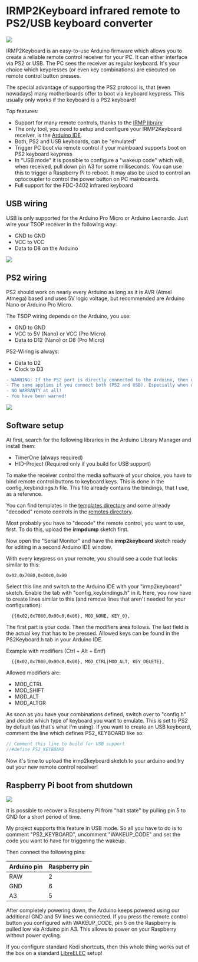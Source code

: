 IRMP2Keyboard infrared remote to PS2/USB keyboard converter
===========================================================

![](https://raw.githubusercontent.com/wiki/M-Reimer/irmp2keyboard/images/ps2-case-closed.jpg)

IRMP2Keyboard is an easy-to-use Arduino firmware which allows you to create a reliable remote control receiver for your PC. It can either interface via PS2 or USB. The PC sees the receiver as regular keyboard. It's your choice which keypresses (or even key combinations) are executed on remote control button presses.

The special advantage of supporting the PS2 protocol is, that (even nowadays) many motherboards offer to boot via keyboard keypress. This usually only works if the keyboard is a PS2 keyboard!

Top features:

- Support for many remote controls, thanks to the [IRMP library](https://www.mikrocontroller.net/articles/IRMP)
- The only tool, you need to setup and configure your IRMP2Keyboard receiver, is the [Arduino IDE](https://www.arduino.cc/en/Main/Software).
- Both, PS2 and USB keyboards, can be "emulated"
- Trigger PC boot via remote control if your mainboard supports boot on PS2 keyboard keypress
- In "USB mode" it is possible to configure a "wakeup code" which will, when received, pull down pin A3 for some milliseconds. You can use this to trigger a Raspberry Pi to reboot. It may also be used to control an optocoupler to control the power button on PC mainboards.
- Full support for the FDC-3402 infrared keyboard

USB wiring
----------

USB is only supported for the Arduino Pro Micro or Arduino Leonardo.
Just wire your TSOP receiver in the following way:

- GND to GND
- VCC to VCC
- Data to D8 on the Arduino

![](https://raw.githubusercontent.com/wiki/M-Reimer/irmp2keyboard/images/usb.jpg)

PS2 wiring
----------

PS2 should work on nearly every Arduino as long as it is AVR (Atmel Atmega) based and uses 5V logic voltage, but recommended are Arduino Nano or Arduino Pro Micro.

The TSOP wiring depends on the Arduino, you use:

- GND to GND
- VCC to 5V (Nano) or VCC (Pro Micro)
- Data to D12 (Nano) or D8 (Pro Micro)

PS2-Wiring is always:

- Data to D2
- Clock to D3

```diff
- WARNING: If the PS2 port is directly connected to the Arduino, then uploading a bad/wrong sketch may damage your mainboard!
- The same applies if you connect both (PS2 and USB). Especially when doing this between two different PCs.
- NO WARRANTY at all!
- You have been warned!
```

![](https://raw.githubusercontent.com/wiki/M-Reimer/irmp2keyboard/images/ps2-case-open.jpg)

Software setup
--------------

At first, search for the following libraries in the Arduino Library Manager and install them:

- TimerOne (always required)
- HID-Project (Required only if you build for USB support)

To make the receiver control the media software of your choice, you have to bind remote control buttons to keyboard keys. This is done in the config_keybindings.h file. This file already contains the bindings, that I use, as a reference.

You can find templates in the [templates directory](templates) and some already "decoded" remote controls in the [remotes directory](remotes).

Most probably you have to "decode" the remote control, you want to use, first. To do this, upload the **irmpdump** sketch first.

Now open the "Serial Monitor" and have the **irmp2keyboard** sketch ready for editing in a second Arduino IDE window.

With every keypress on your remote, you should see a code that looks similar to this:

```
0x02,0x7080,0x00c0,0x00
```

Select this line and switch to the Arduino IDE with your "irmp2keyboard" sketch. Enable the tab with "config_keybindings.h" in it. Here, you now have to create  lines similar to this (and remove lines that aren't needed for your configuration):

```
  {{0x02,0x7080,0x00c0,0x00}, MOD_NONE, KEY_0},
```

The first part is your code. Then the modifiers area follows. The last field is the actual key that has to be pressed. Allowed keys can be found in the PS2Keyboard.h tab in your Arduino IDE.

Example with modifiers (Ctrl + Alt + Entf)

```
  {{0x02,0x7080,0x00c0,0x00}, MOD_CTRL|MOD_ALT, KEY_DELETE},
```

Allowed modifiers are:

- MOD_CTRL
- MOD_SHIFT
- MOD_ALT
- MOD_ALTGR

As soon as you have your combinations defined, switch over to "config.h" and decide which type of keyboard you want to emulate. This is set to PS2 by default (as that's what I'm using). If you want to create an USB keyboard, comment the line which defines PS2_KEYBOARD like so:

```c
// Comment this line to build for USB support
//#define PS2_KEYBOARD
```

Now it's time to upload the irmp2keyboard sketch to your arduino and try out your new remote control receiver!

Raspberry Pi boot from shutdown
-------------------------------

![](https://raw.githubusercontent.com/wiki/M-Reimer/irmp2keyboard/images/raspberry.jpg)

It is possible to recover a Raspberry Pi from "halt state" by pulling pin 5 to GND for a short period of time.

My project supports this feature in USB mode. So all you have to do is to comment "PS2_KEYBOARD", uncomment "WAKEUP_CODE" and set the code you want to have for triggering the wakeup.

Then connect the following pins:

| Arduino pin | Raspberry pin |
|-------------|---------------|
| RAW         | 2             |
| GND         | 6             |
| A3          | 5             |

After completely powering down, the Arduino keeps powered using our additional GND and 5V lines we connected. If you press the remote control button you configured with WAKEUP_CODE, pin 5 on the Raspberry is pulled low via Arduino pin A3. This allows to power on your Raspberry without power cycling.

If you configure standard Kodi shortcuts, then this whole thing works out of the box on a standard [LibreELEC](https://libreelec.tv/) setup!
